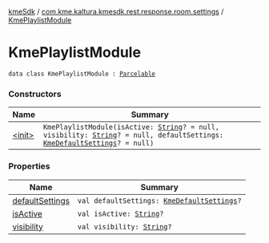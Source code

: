 [kmeSdk](../../index.md) / [com.kme.kaltura.kmesdk.rest.response.room.settings](../index.md) / [KmePlaylistModule](./index.md)

# KmePlaylistModule

`data class KmePlaylistModule : `[`Parcelable`](https://developer.android.com/reference/android/os/Parcelable.html)

### Constructors

| Name | Summary |
|---|---|
| [&lt;init&gt;](-init-.md) | `KmePlaylistModule(isActive: `[`String`](https://kotlinlang.org/api/latest/jvm/stdlib/kotlin/-string/index.html)`? = null, visibility: `[`String`](https://kotlinlang.org/api/latest/jvm/stdlib/kotlin/-string/index.html)`? = null, defaultSettings: `[`KmeDefaultSettings`](../-kme-default-settings/index.md)`? = null)` |

### Properties

| Name | Summary |
|---|---|
| [defaultSettings](default-settings.md) | `val defaultSettings: `[`KmeDefaultSettings`](../-kme-default-settings/index.md)`?` |
| [isActive](is-active.md) | `val isActive: `[`String`](https://kotlinlang.org/api/latest/jvm/stdlib/kotlin/-string/index.html)`?` |
| [visibility](visibility.md) | `val visibility: `[`String`](https://kotlinlang.org/api/latest/jvm/stdlib/kotlin/-string/index.html)`?` |
